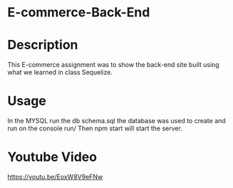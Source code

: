 # E-commerce-Back-End

# Description 

This E-commerce assignment was to show the back-end site built using what we learned in class Sequelize. 

# Usage 

In the MYSQL run the db schema.sql the database was used to create and run on the console run/ Then npm start will start the server. 

# Youtube Video 

https://youtu.be/EoxW8V9eFNw

